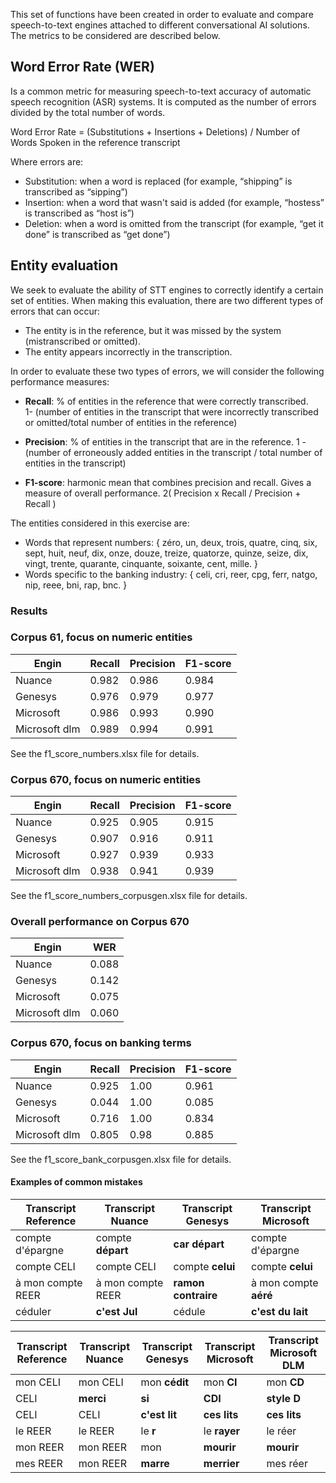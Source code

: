 This set of functions have been created in order to evaluate and compare speech-to-text engines attached to different conversational AI solutions. The metrics to be considered are described below. 

## Word Error Rate (WER)

Is a common metric for measuring speech-to-text accuracy of automatic speech recognition (ASR) systems. It is computed as the number of errors divided by the total number of words.

Word Error Rate = (Substitutions + Insertions + Deletions) / Number of Words Spoken in the reference transcript 

Where errors are:

- Substitution: when a word is replaced (for example, “shipping” is transcribed as “sipping”)
- Insertion: when a word that wasn't said is added (for example, “hostess” is transcribed as “host is”)
- Deletion: when a word is omitted from the transcript (for example, “get it done” is transcribed as “get done”)

## Entity evaluation

We seek to evaluate the ability of STT engines to correctly identify a certain set of entities. When making this evaluation, there are two different types of errors that can occur:

- The entity is in the reference, but it was missed by the system (mistranscribed or omitted).
- The entity appears incorrectly in the transcription.

In order to evaluate these two types of errors, we will consider the following performance measures:

- **Recall**: % of entities in the reference that were correctly transcribed.           
1- (number of entities in the transcript that were incorrectly transcribed or omitted/total number of entities in the reference)

- **Precision**: % of entities in the transcript that are in the reference.
1 - (number of erroneously added entities in the transcript / total number of entities in the transcript)

- **F1-score**: harmonic mean that combines precision and recall. Gives a measure of overall performance.
2( Precision x Recall / Precision + Recall )

The entities considered in this exercise are:

- Words that represent numbers: \{ zéro, un, deux, trois, quatre, cinq, six, sept, huit, neuf, dix, onze, douze, treize, quatorze, quinze, seize, dix, vingt, trente, quarante, cinquante, soixante, cent, mille. \}
- Words specific to the banking industry: \{ celi, cri, reer, cpg, ferr, natgo, nip, reee, bni, rap, bnc. \}

### Results 

### Corpus 61, focus on numeric entities

| Engin         | Recall  | Precision | F1-score |
|---------------|---------|-----------|----------|
| Nuance        | 0.982   |  0.986    | 0.984    |
| Genesys       | 0.976   |  0.979    | 0.977    |
| Microsoft     | 0.986   |  0.993    | 0.990    |
| Microsoft dlm | 0.989   |  0.994    | 0.991    |

See the f1_score_numbers.xlsx file for details. 


### Corpus 670, focus on numeric entities

| Engin         | Recall | Precision | F1-score |
|---------------|--------|-----------|----------|
| Nuance        | 0.925  |  0.905    | 0.915    |
| Genesys       | 0.907  |  0.916    | 0.911    |
| Microsoft     | 0.927  |  0.939    | 0.933    |
| Microsoft dlm | 0.938  |  0.941    | 0.939    |

See the f1_score_numbers_corpusgen.xlsx file for details. 

### Overall performance on Corpus 670

| Engin         | WER   |
|---------------|-------|
| Nuance        | 0.088 |
| Genesys       | 0.142 |
| Microsoft     | 0.075 |
| Microsoft dlm | 0.060 |



### Corpus 670, focus on banking terms

| Engin        | Recall  | Precision | F1-score |
|--------------|---------|-----------|----------|
| Nuance       | 0.925   |  1.00     | 0.961    |
| Genesys      | 0.044   |  1.00     | 0.085    |
| Microsoft    | 0.716   |  1.00     | 0.834    |
| Microsoft dlm| 0.805   |  0.98     | 0.885    |

See the f1_score_bank_corpusgen.xlsx file for details. 


#### Examples of common mistakes 

| Transcript Reference| Transcript Nuance | Transcript Genesys | Transcript Microsoft |
|---------------------|-------------------|--------------------|----------------------|
| compte d'épargne    | compte **départ** | **car départ**     | compte d'épargne     |    
| compte CELI         | compte CELI       | compte **celui**   | compte **celui**     |
| à mon compte REER   | à mon compte REER | **ramon contraire**| à mon compte **aéré**|
| céduler             | **c'est Jul**     | cédule             | **c'est du lait**    | 


| Transcript Reference| Transcript Nuance | Transcript Genesys | Transcript Microsoft | Transcript Microsoft DLM |
|---------------------|-------------------|--------------------|----------------------|--------------------------|
| mon CELI            | mon CELI          | mon **cédit**      | mon **CI**           | mon **CD**               |
| CELI                | **merci**         | **si**             | **CDI**              | **style D**              |
| CELI                | CELI              |  **c'est lit**     |  **ces lits**        | **ces lits**             |
| le REER             | le REER           | le **r**           | le **rayer**         | le réer                  |
| mon REER            | mon REER          | mon                | **mourir**           | **mourir**               |
| mes REER            | mon REER          | **marre**          | **merrier**          | mes réer                 |
